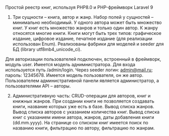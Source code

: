 Простой реестр книг, используя PHP8.0 и PHP-фреймворк Laravel 9

1. Три сущности – книга, автор и жанр. Набор полей у сущностей – минимально необходимый.
У одного автора может быть множество книг.
У книг есть множество жанров и только один автор.
К жанру относятся многие книги.
Книги могут быть трех типов: графическое издание, цифровое издание, печатное издание (для реализации использован Enum).
Реализованы фабрики для моделей и seeder для БД (library utf8mb4_unicode_ci).

Для авторизации пользователей подключен, встроенный в фреймворк, модуль user.
Имеется модель аднимнистратора. Для входа используется путь /admin/login. Через seeder логин: admin@mail.ru; пароль: 12345678.
Имеется модель пользователя, он же автор.
Пользователем административной панели является администратор, а пользователями API – авторы.

2. Административную часть:
CRUD-операции для авторов, книг и книжных жанров.
При создании книги не позволяется создавать книги, название которых уже есть в базе.
Вывод списка жанров.
Вывод списка авторов с указанием количества книг.
Вывод списка книг с указанием имени автора, жанров, даты добавления книги (dd.mm.yyyy).
На странице со списком книг имеется поиск по названию книги, фильтрацию по автору, фильтрацию по жанрам.
